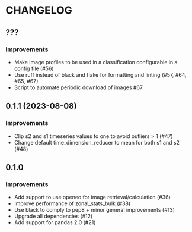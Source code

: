 # CHANGELOG

## ???

### Improvements

- Make image profiles to be used in a classification configurable in a config file (#56)
- Use ruff instead of black and flake for formatting and linting (#57, #64, #65, #67)
- Script to automate periodic download of images #67

## 0.1.1 (2023-08-08)

### Improvements

- Clip s2 and s1 timeseries values to one to avoid outliers > 1 (#47)
- Change default time_dimension_reducer to mean for both s1 and s2 (#48)

## 0.1.0
### Improvements

- Add support to use openeo for image retrieval/calculation (#36)
- Improve performance of zonal_stats_bulk (#38)
- Use black to comply to pep8 + minor general improvements (#13)
- Upgrade all dependencies (#12)
- Add support for pandas 2.0 (#21)
